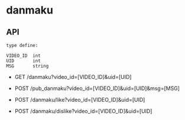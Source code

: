 # danmaku

## API

```
type define:

VIDEO_ID  int
UID       int
MSG       string
```

- GET /danmaku?video_id=[VIDEO_ID]&uid=[UID]



- POST /pub_danmaku?video_id=[VIDEO_ID]&uid=[UID]&msg=[MSG]

- POST /danmaku/like?video_id=[VIDEO_ID]&uid=[UID]

- POST /danmaku/dislike?video_id=[VIDEO_ID]&uid=[UID]

